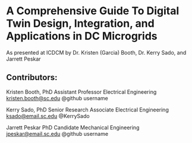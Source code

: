 # A Comprehensive Guide To Digital Twin Design, Integration, and Applications in DC Microgrids
As presented at ICDCM by Dr. Kristen (Garcia) Booth, Dr. Kerry Sado, and Jarrett Peskar

## Contributors:

Kristen Booth, PhD
Assistant Professor
Electrical Engineering
kristen.booth@sc.edu
@github username

Kerry Sado, PhD
Senior Research Associate
Electrical Engineering
ksado@email.sc.edu
@KerrySado

Jarrett Peskar
PhD Candidate
Mechanical Engineering
jpeskar@email.sc.edu
@github username
